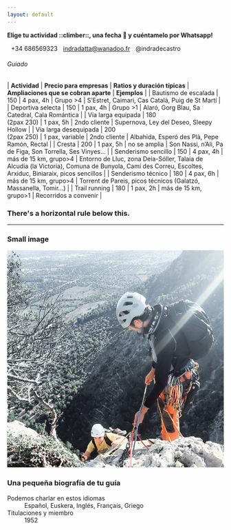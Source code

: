 ```yaml
---
layout: default
---
```


**Elige tu actividad ::climber::, una fecha :date: y cuéntamelo por Whatsapp!**

<img src="https://raw.githubusercontent.com/FortAwesome/Font-Awesome/6.x/svgs/brands/square-whatsapp.svg" width="5" height="5"> +34 686569323
<img src="https://raw.githubusercontent.com/FortAwesome/Font-Awesome/6.x/svgs/regular/envelope.svg" width="5" height="5"> [indradatta@wanadoo.fr](mailto:indradatta@wanadoo.fr)
<img src="https://raw.githubusercontent.com/FortAwesome/Font-Awesome/6.x/svgs/brands/instagram.svg" width="5" height="5"> @indradecastro

###### Guiado

| **Actividad**         | **Precio para empresas** | **Ratios y duración típicas** | **Ampliaciones que se cobran aparte** | **Ejemplos**                                                                                                                                          |
| Bautismo de escalada  | 150                      | 4 pax, 4h                     | Grupo >4                              | S’Estret, Caimari, Cas Català, Puig de St Martí                                                                                                       |
| Deportiva selecta     | 150                      | 1 pax, 4h                     | Grupo >1                              | Alaró, Gorg Blau, Sa Catedral, Cala Romántica                                                                                                         |
| Vía larga equipada    | 180<br>(2pax 230)        | 1 pax, 5h                     | 2ndo cliente                          | Supernova, Ley del Deseo, Sleepy Hollow                                                                                                               |
| Via larga desequipada | 200<br>(2pax 250)        | 1 pax, variable               | 2ndo cliente                          | Albahida, Esperó des Plà, Pepe Ramón, Rectal                                                                                                          |
| Cresta                | 200                      | 1 pax, 5h                     | no se amplia                          | Son Nassi, n’Ali, Pa de Figa, Son Torrella, Ses Vinyes…                                                                                               |
| Senderismo sencillo   | 150                      | 4 pax, 4h                     | más de 15 km, grupo>4                 | Entorno de Lluc, zona Deia-Sóller, Talaia de Alcudia (la Victoria), Comuna de Bunyola, Camí des Correu, Escoltes, Arxiduc, Biniaraix, picos sencillos |
| Senderismo técnico    | 180                      | 4 pax, 6h                     | más de 15 km, grupo>4                 | Torrent de Pareis, picos técnicos (Galatzó, Massanella, Tomir…)                                                                                       |
| Trail running         | 180                      | 1 pax, 2h                     | más de 15 km, grupo>1                 | Recorridos a convenir                                                                                                                                 |

### There's a horizontal rule below this.

* * *

### Small image

![Guiando una vía larga](https://github.com/indradecastro/MountainGuide/blob/main/assets/img/conclientes.square.jpg)

### Una pequeña biografía de tu guía

<dl>
<dt>Podemos charlar en estos idiomas</dt>
<dd>Español, Euskera, Inglés, Français, Griego</dd>
<dt>Titulaciones y miembro</dt>
<dd>1952</dd>
</dl>


